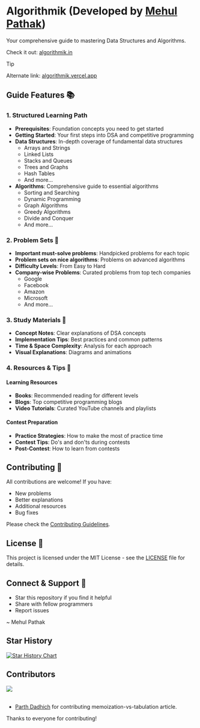 # Algorithmik (Developed by [Mehul Pathak](https://x.com/pathakkmehul))

Your comprehensive guide to mastering Data Structures and Algorithms.

Check it out: [algorithmik.in](https://www.algorithmik.in/)

> [!TIP]
> Alternate link: [algorithmik.vercel.app](https://algorithmik.vercel.app/)

## Guide Features 📚

### 1. Structured Learning Path
- **Prerequisites**: Foundation concepts you need to get started
- **Getting Started**: Your first steps into DSA and competitive programming
- **Data Structures**: In-depth coverage of fundamental data structures
  - Arrays and Strings
  - Linked Lists
  - Stacks and Queues
  - Trees and Graphs
  - Hash Tables
  - And more...
- **Algorithms**: Comprehensive guide to essential algorithms
  - Sorting and Searching
  - Dynamic Programming
  - Graph Algorithms
  - Greedy Algorithms
  - Divide and Conquer
  - And more...

### 2. Problem Sets 💪
- **Important must-solve problems**: Handpicked problems for each topic
- **Problem sets on nice algorithms**: Problems on advanced algorithms
- **Difficulty Levels**: From Easy to Hard
- **Company-wise Problems**: Curated problems from top tech companies
  - Google
  - Facebook
  - Amazon
  - Microsoft
  - And more...

### 3. Study Materials 📝
- **Concept Notes**: Clear explanations of DSA concepts
- **Implementation Tips**: Best practices and common patterns
- **Time & Space Complexity**: Analysis for each approach
- **Visual Explanations**: Diagrams and animations

### 4. Resources & Tips 🚀

#### Learning Resources
- **Books**: Recommended reading for different levels
- **Blogs**: Top competitive programming blogs
- **Video Tutorials**: Curated YouTube channels and playlists

#### Contest Preparation
- **Practice Strategies**: How to make the most of practice time
- **Contest Tips**: Do's and don'ts during contests
- **Post-Contest**: How to learn from contests

## Contributing 🤝

All contributions are welcome! If you have:
- New problems
- Better explanations
- Additional resources
- Bug fixes

Please check the [Contributing Guidelines](CONTRIBUTING.md).

## License 📄

This project is licensed under the MIT License - see the [LICENSE](LICENSE) file for details.

## Connect & Support 🌟

- Star this repository if you find it helpful
- Share with fellow programmers
- Report issues

~ Mehul Pathak

## Star History

[![Star History Chart](https://api.star-history.com/svg?repos=m3hu1/algorithmik&type=Date)](https://star-history.com/#m3hu1/algorithmik&Date)

## Contributors

<a href="https://github.com/m3hu1/algorithmik/graphs/contributors">
  <img src="https://contrib.rocks/image?repo=m3hu1/algorithmik" />
</a>
<br></br>

- [Parth Dadhich](https://github.com/Parth9784) for contributing memoization-vs-tabulation article.

Thanks to everyone for contributing!
